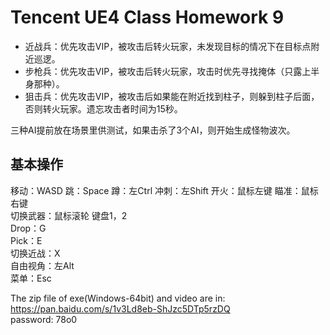 # Tencent UE4 Class Homework 9  

- 近战兵：优先攻击VIP，被攻击后转火玩家，未发现目标的情况下在目标点附近巡逻。  
- 步枪兵：优先攻击VIP，被攻击后转火玩家，攻击时优先寻找掩体（只露上半身那种）。  
- 狙击兵：优先攻击VIP，被攻击后如果能在附近找到柱子，则躲到柱子后面，否则转火玩家。遗忘攻击者时间为15秒。  

三种AI提前放在场景里供测试，如果击杀了3个AI，则开始生成怪物波次。  

## 基本操作  
移动：WASD 跳：Space 蹲：左Ctrl 冲刺：左Shift 开火：鼠标左键 瞄准：鼠标右键  
切换武器：鼠标滚轮 键盘1，2  
Drop：G  
Pick：E  
切换近战：X  
自由视角：左Alt  
菜单：Esc  
  
The zip file of exe(Windows-64bit) and video are in:  
https://pan.baidu.com/s/1v3Ld8eb-ShJzc5DTp5rzDQ  
password: 78o0  









